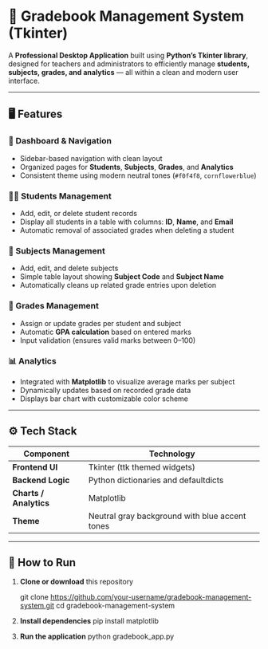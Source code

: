 # 📘 Gradebook Management System (Tkinter)

A **Professional Desktop Application** built using **Python’s Tkinter library**, designed for teachers and administrators to efficiently manage **students, subjects, grades, and analytics** — all within a clean and modern user interface.

---

## 🖥️ Features

### 🧭 Dashboard & Navigation
- Sidebar-based navigation with clean layout  
- Organized pages for **Students**, **Subjects**, **Grades**, and **Analytics**  
- Consistent theme using modern neutral tones (`#f0f4f8`, `cornflowerblue`)  

### 👩‍🎓 Students Management
- Add, edit, or delete student records  
- Display all students in a table with columns: **ID**, **Name**, and **Email**  
- Automatic removal of associated grades when deleting a student  

### 📘 Subjects Management
- Add, edit, and delete subjects  
- Simple table layout showing **Subject Code** and **Subject Name**  
- Automatically cleans up related grade entries upon deletion  

### 🧮 Grades Management
- Assign or update grades per student and subject  
- Automatic **GPA calculation** based on entered marks  
- Input validation (ensures valid marks between 0–100)  

### 📊 Analytics
- Integrated with **Matplotlib** to visualize average marks per subject  
- Dynamically updates based on recorded grade data  
- Displays bar chart with customizable color scheme  

---

## ⚙️ Tech Stack

| Component | Technology |
|------------|-------------|
| **Frontend UI** | Tkinter (ttk themed widgets) |
| **Backend Logic** | Python dictionaries and defaultdicts |
| **Charts / Analytics** | Matplotlib |
| **Theme** | Neutral gray background with blue accent tones |

---

## 🚀 How to Run

1. **Clone or download** this repository  
   
   git clone https://github.com/your-username/gradebook-management-system.git
   cd gradebook-management-system
2. **Install dependencies**
   pip install matplotlib


3. **Run the application**
   python gradebook_app.py

